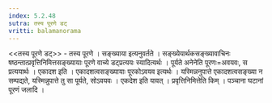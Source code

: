 ```yaml
---
index: 5.2.48
sutra: तस्य पूरणे डट्
vritti: balamanorama
---
```


<<तस्य पूरणे डट्>> - तस्य पूरणे । सङ्ख्याया इत्यनुवर्तते । सङ्ख्येयार्थकसङ्ख्यावाचिनः षष्ठन्तात्प्रवृत्तिनिमित्तसङ्ख्यायाः पूरणे वाच्ये डट्प्रत्ययः स्यादित्यर्थः । पूर्यते अनेनेति पूरणः=अवयवः, स प्रत्ययार्थः । एकादश इति । एकादशत्वसङ्ख्यायाः पूरकोऽवयव इत्यर्थः । यस्मिन्ननुपात्ते एकादशत्वसङ्ख्या न सम्पद्यते, यस्मिन्नुपात्ते तु सा पूर्यते, सोऽवयवः । एकदेश इति यावत् । प्रवृत्तिनिमित्तेति किम्  । पञ्चाना घटानां पूरणं जलादि । 